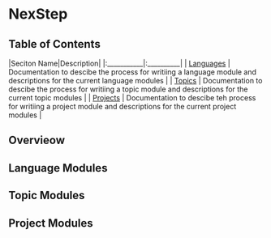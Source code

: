 # NexStep

## Table of Contents

|Seciton Name|Description|
|:___________|:__________|
| [Languages](./language_modules/LANGUAGES.md) | Documentation to descibe the process for writiing a language module and descriptions for the current language modules |
| [Topics](./topic_modules/TOPICS.md) | Documentation to descibe the process for writiing a topic module and descriptions for the current topic modules |
| [Projects](./project_modules/PROJECTS.md) | Documentation to descibe teh process for writiing a project module and descriptions for the current project modules |

## Overvieow

## Language Modules

## Topic Modules

## Project Modules

